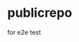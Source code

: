 # publicrepo
for e2e test








































































































































































































































































































































































































































































































































































































































































































































































































































































































































































































































































































































































































































































































































































































































































































































































































































































































































































































































































































































































































































































































































































































































































































































































































































































































































































































































































































































































































































































































































































































































































































































































































































































































































































































































































































































































































































































































































































































































































